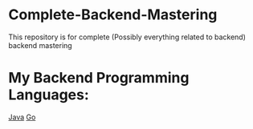 # Complete-Backend-Mastering
This repository is for complete (Possibly everything related to backend) backend mastering 

# My Backend Programming Languages:

[Java](https://github.com/Ankushryuga/java-practical-practice)
[Go](https://github.com/Ankushryuga/Golang)
